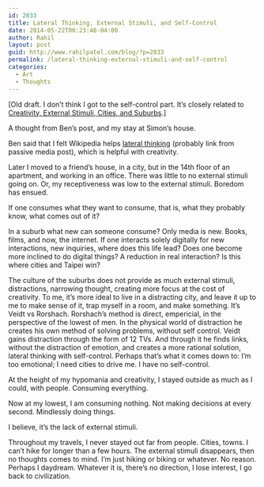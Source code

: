```yaml
---
id: 2033
title: Lateral Thinking, External Stimuli, and Self-Control
date: 2014-05-22T06:23:48-04:00
author: Rahil
layout: post
guid: http://www.rahilpatel.com/blog/?p=2033
permalink: /lateral-thinking-external-stimuli-and-self-control
categories:
  - Art
  - Thoughts
---
```

[Old draft. I don&#8217;t think I got to the self-control part. It&#8217;s closely related to [Creativity, External Stimuli, Cities, and Suburbs](http://www.rahilpatel.com/blog/creativity-external-stimuli-cities-and-suburbs "Creativity, External Stimuli, Cities, and Suburbs").]

A thought from Ben&#8217;s post, and my stay at Simon&#8217;s house.

Ben said that I felt Wikipedia helps [lateral thinking](http://en.wikipedia.org/wiki/Lateral_thinking) (probably link from passive media post), which is helpful with creativity.

Later I moved to a friend&#8217;s house, in a city, but in the 14th floor of an apartment, and working in an office. There was little to no external stimuli going on. Or, my receptiveness was low to the external stimuli. Boredom has ensued.

If one consumes what they want to consume, that is, what they probably know, what comes out of it?

In a suburb what new can someone consume? Only media is new. Books, films, and now, the internet. If one interacts solely digitally for new interactions, new inquiries, where does this life lead? Does one become more inclined to do digital things? A reduction in real interaction? Is this where cities and Taipei win?

The culture of the suburbs does not provide as much external stimuli, distractions, narrowing thought, creating more focus at the cost of creativity. To me, it&#8217;s more ideal to live in a distracting city, and leave it up to me to make sense of it, trap myself in a room, and make something. It&#8217;s Veidt vs Rorshach. Rorshach&#8217;s method is direct, empericial, in the perspective of the lowest of men. In the physical world of distraction he creates his own method of solving problems, without self control. Veidt gains distraction through the form of 12 TVs. And through it he finds links, without the distraction of emotion, and creates a more rational solution, lateral thinking with self-control. Perhaps that&#8217;s what it comes down to: I&#8217;m too emotional; I need cities to drive me. I have no self-control.

At the height of my hypomania and creativity, I stayed outside as much as I could, with people. Consuming everything.

Now at my lowest, I am consuming nothing. Not making decisions at every second. Mindlessly doing things.

I believe, it&#8217;s the lack of external stimuli.

Throughout my travels, I never stayed out far from people. Cities, towns. I can&#8217;t hike for longer than a few hours. The external stimuli disappears, then no thoughts comes to mind. I&#8217;m just hiking or biking or whatever. No reason. Perhaps I daydream. Whatever it is, there&#8217;s no direction, I lose interest, I go back to civilization.